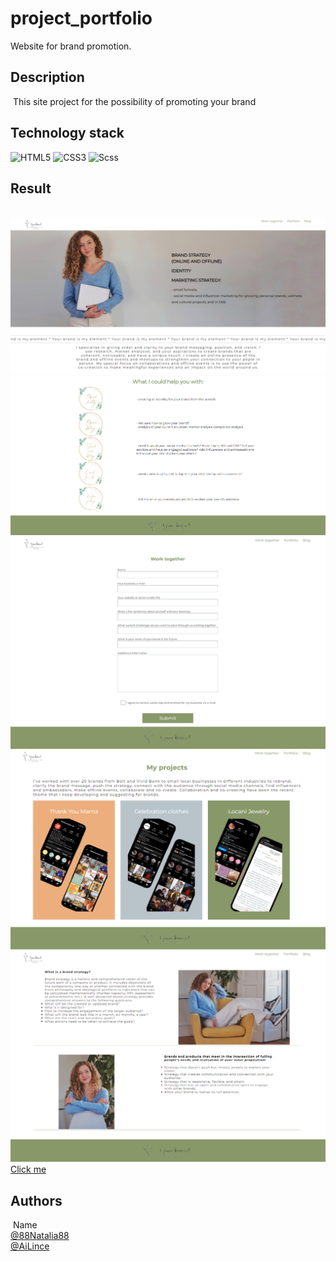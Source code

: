 # project_portfolio

Website for brand promotion.
​
## Description
​
This site project for the possibility of promoting your brand
​
​
## Technology stack

![HTML5](https://img.shields.io/badge/html5-%23E34F26.svg?style=for-the-badge&logo=html5&logoColor=white) ![CSS3](https://img.shields.io/badge/css3-%231572B6.svg?style=for-the-badge&logo=css3&logoColor=white) ![Scss](https://img.shields.io/badge/Scss-CC6699.svg?style=for-the-badge&logo=html5&logoColor=white)
​
​
## Result
​
![Image alt](https://github.com/88Natalia88/project_portfolio/blob/main/your%20brand%201.png)
![Image alt](https://github.com/88Natalia88/project_portfolio/blob/main/your%20brand%202.png)
![Image alt](https://github.com/88Natalia88/project_portfolio/blob/main/your%20brand%203.png)
![Image alt](https://github.com/88Natalia88/project_portfolio/blob/main/your%20brand%204.png)
![Image alt](https://github.com/88Natalia88/project_portfolio/blob/main/your%20brand%205.png)
[Сlick me](88natalia88.github.io/project_portfolio/)

## Authors
​
Name<br>
[@88Natalia88](https://github.com/88Natalia88)<br>
[@AiLince](https://github.com/AiLince)
